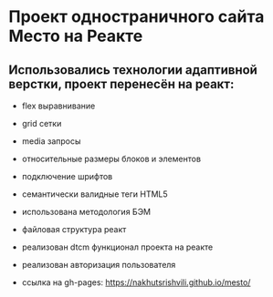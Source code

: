 # **Проект одностраничного сайта Место на Реакте**
## Использовались технологии адаптивной верстки, проект перенесён на реакт:
* flex выравнивание
* grid сетки
* media запросы
* относительные размеры блоков и элементов
* подключение шрифтов
* семантически валидные теги HTML5
* использована методология БЭМ
* файловая структура реакт
* реализован dtcm функционал проекта на реакте
* реализован авторизация пользователя

* ссылка на gh-pages: https://nakhutsrishvili.github.io/mesto/
